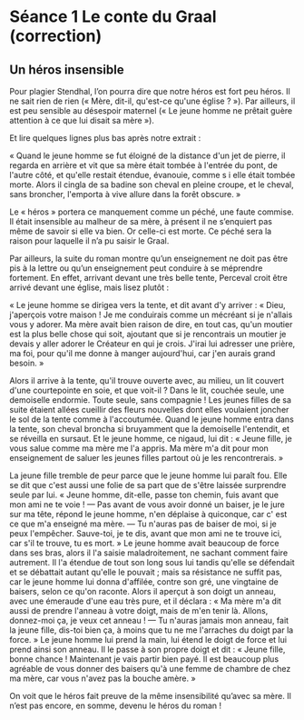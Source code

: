 # Séance 1 Le conte du Graal (correction)

## Un héros insensible
Pour plagier Stendhal, l’on pourra dire que notre héros est fort peu héros.
Il ne sait rien de rien (« Mère, dit-il, qu'est-ce qu'une église ? »). Par ailleurs, il est peu sensible au désespoir maternel (« Le jeune homme ne prêtait guère attention à ce que lui disait sa mère »).

Et lire quelques lignes plus bas après notre extrait :

« Quand le jeune homme se fut éloigné de la distance d'un jet de pierre, il regarda en arrière et vit que sa mère était tombée à l'entrée du pont, de l'autre côté, et qu'elle restait étendue, évanouie, comme s i elle était tombée morte. Alors il cingla de sa badine son cheval en pleine croupe, et le cheval, sans broncher, l'emporta à vive allure dans la forêt obscure. »

Le « héros » portera ce manquement comme un péché, une faute commise. Il était insensible au malheur de sa mère, à présent il ne s’enquiert pas même de savoir si elle va bien. Or celle-ci est morte. Ce péché sera la raison pour laquelle il n’a pu saisir le Graal.

Par ailleurs, la suite du roman montre qu’un enseignement ne doit pas être pis à la lettre ou qu’un enseignement peut conduire à se méprendre fortement. En effet, arrivant devant une très belle tente, Perceval croit être arrivé devant une église, mais lisez plutôt : 

« Le jeune homme se dirigea vers la tente, et dit avant d'y arriver : « Dieu, j'aperçois votre maison ! Je me conduirais comme un mécréant si je n'allais vous y adorer. Ma mère avait bien raison de dire, en tout cas, qu'un moutier est la plus belle chose qui soit, ajoutant que si je rencontrais un moutier je devais y aller adorer le Créateur en qui je crois. J'irai lui adresser une prière, ma foi, pour qu'il me donne à manger aujourd'hui, car j'en aurais grand besoin. »

Alors il arrive à la tente, qu'il trouve ouverte avec, au milieu, un lit couvert d'une courtepointe en soie, et que voit-il ? Dans le lit, couchée seule, une demoiselle endormie. Toute seule, sans compagnie ! Les jeunes filles de sa suite étaient allées cueillir des fleurs nouvelles dont elles voulaient joncher le sol de la tente comme à l'accoutumée. Quand le jeune homme entra dans la tente, son cheval broncha si bruyamment que la demoiselle l'entendit, et se réveilla en sursaut. Et le jeune homme, ce nigaud, lui dit : « Jeune fille, je vous salue comme ma mère me l'a appris. Ma mère m'a dit pour mon enseignement de saluer les jeunes filles partout où je les rencontrerais. »

La jeune fille tremble de peur parce que le jeune homme lui paraît fou. Elle se dit que c'est aussi une folie de sa part que de s'être laissée surprendre seule par lui. « Jeune homme, dit-elle, passe ton chemin, fuis avant que mon ami ne te voie ! — Pas avant de vous avoir donné un baiser, je le jure sur ma tête, répond le jeune homme, n'en déplaise à quiconque, car c' est ce que m'a enseigné ma mère. — Tu n'auras pas de baiser de moi, si je peux l'empêcher. Sauve-toi, je te dis, avant que mon ami ne te trouve ici, car s'il te trouve, tu es mort. » Le jeune homme avait beaucoup de force dans ses bras, alors il l'a saisie maladroitement, ne sachant comment faire autrement. Il l'a étendue de tout son long sous lui tandis qu'elle se défendait et se débattait autant qu'elle le pouvait ; mais sa résistance ne suffit pas, car le jeune homme lui donna d'affilée, contre son gré, une vingtaine de baisers, selon ce qu'on raconte. Alors il aperçut à son doigt un anneau, avec une émeraude d'une eau très pure, et il déclara : « Ma mère m'a dit aussi de prendre l'anneau à votre doigt, mais de m'en tenir là. Allons, donnez-moi ça, je veux cet anneau ! — Tu n'auras jamais mon anneau, fait la jeune fille, dis-toi bien ça, à moins que tu ne me l'arraches du doigt par la force. » Le jeune homme lui prend la main, lui étend le doigt de force et lui prend ainsi son anneau. Il le passe à son propre doigt et dit : « Jeune fille, bonne chance ! Maintenant je vais partir bien payé. Il est beaucoup plus agréable de vous donner des baisers qu'à une femme de chambre de chez ma mère, car vous n'avez pas la bouche amère. »

On voit que le héros fait preuve de la même insensibilité qu’avec sa mère. Il n’est pas encore, en somme, devenu le héros du roman !
